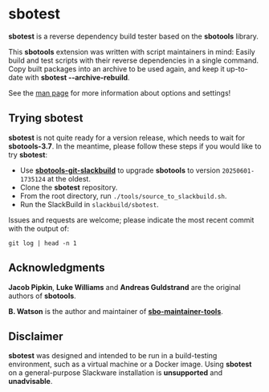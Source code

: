# sbotest

**sbotest** is a reverse dependency build tester based on the **sbotools** library.

This **sbotools** extension was written with script maintainers in mind: Easily build and test scripts with their reverse dependencies in a single command. Copy built packages into an archive to be used again, and keep it up-to-date with **sbotest --archive-rebuild**.

See the [man page](https://pghvlaans.github.io/man/sbotest/post-release/sbotest.1.html) for more information about options and settings!

## Trying sbotest

**sbotest** is not quite ready for a version release, which needs to wait for **sbotools-3.7**. In the meantime, please follow these steps if you would like to try **sbotest**:

* Use **[sbotools-git-slackbuild](https://github.com/pghvlaans/sbotools-git-slackbuild/)** to upgrade **sbotools** to version `20250601-1735124` at the oldest.
* Clone the **sbotest** repository.
* From the root directory, run `./tools/source_to_slackbuild.sh`.
* Run the SlackBuild in `slackbuild/sbotest`.

Issues and requests are welcome; please indicate the most recent commit with the output of:

    git log | head -n 1

## Acknowledgments

**Jacob Pipkin**, **Luke Williams** and **Andreas Guldstrand** are the original authors of **sbotools**.

**B. Watson** is the author and maintainer of **[sbo-maintainer-tools](https://slackware.uk/~urchlay/repos/sbo-maintainer-tools)**.

## Disclaimer

**sbotest** was designed and intended to be run in a build-testing environment, such as a virtual machine or a Docker image. Using **sbotest** on a general-purpose Slackware installation is **unsupported** and **unadvisable**.
